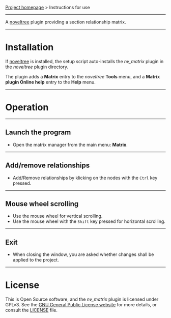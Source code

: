 [Project homepage](https://peter88213.github.io/nv_matrix) > Instructions for use

--- 

A [noveltree](https://peter88213.github.io/noveltree/) plugin providing a section relationship matrix.

---

# Installation

If [noveltree](https://peter88213.github.io/noveltree/) is installed, the setup script auto-installs the *nv_matrix* plugin in the *noveltree* plugin directory.

The plugin adds a **Matrix** entry to the *noveltree* **Tools** menu, and a **Matrix plugin Online help** entry to the **Help** menu. 

---

# Operation

---

## Launch the program

- Open the matrix manager from the main menu: **Matrix**.

---

## Add/remove relationships

- Add/Remove relationships by klicking on the nodes with the `Ctrl` key pressed.

---

## Mouse wheel scrolling

- Use the mouse wheel for vertical scrolling.
- Use the mouse wheel with the `Shift` key pressed for horizontal scrolling.    

---

## Exit 

- When closing the window, you are asked whether changes shall be applied to the project.

---

# License

This is Open Source software, and the *nv_matrix* plugin is licensed under GPLv3. See the
[GNU General Public License website](https://www.gnu.org/licenses/gpl-3.0.en.html) for more
details, or consult the [LICENSE](https://github.com/peter88213/nv_matrix/blob/main/LICENSE) file.
